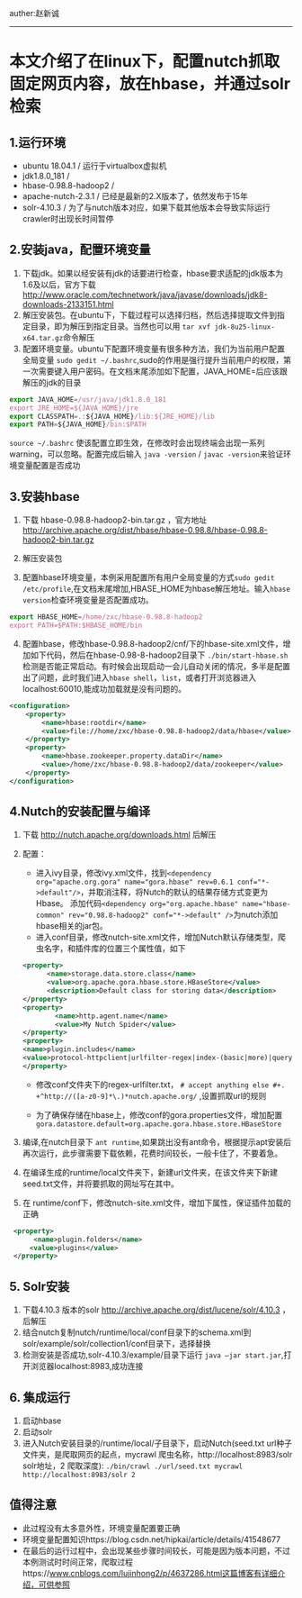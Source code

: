 auther:赵新诚

---

# 本文介绍了在linux下，配置nutch抓取固定网页内容，放在hbase，并通过solr检索
## 1.运行环境
- ubuntu 18.04.1 / 运行于virtualbox虚拟机
- jdk1.8.0_181 / 
- hbase-0.98.8-hadoop2 / 
- apache-nutch-2.3.1 / 已经是最新的2.X版本了，依然发布于15年
- solr-4.10.3 / 为了与nutch版本对应，如果下载其他版本会导致实际运行crawler时出现长时间暂停

## 2.安装java，配置环境变量
1. 下载jdk。如果以经安装有jdk的话要进行检查，hbase要求适配的jdk版本为1.6及以后，官方下载
http://www.oracle.com/technetwork/java/javase/downloads/jdk8-downloads-2133151.html
2. 解压安装包。在ubuntu下，下载过程可以选择归档，然后选择提取文件到指定目录，即为解压到指定目录。当然也可以用 `tar xvf jdk-8u25-linux-x64.tar.gz`命令解压
3. 配置环境变量。ubuntu下配置环境变量有很多种方法，我们为当前用户配置全局变量 `sudo gedit ~/.bashrc`,sudo的作用是强行提升当前用户的权限，第一次需要键入用户密码。在文档末尾添加如下配置，JAVA_HOME=后应该跟解压的jdk的目录
```js
export JAVA_HOME=/usr/java/jdk1.8.0_181
export JRE_HOME=${JAVA_HOME}/jre
export CLASSPATH=.:${JAVA_HOME}/lib:${JRE_HOME}/lib
export PATH=${JAVA_HOME}/bin:$PATH
```
`source ~/.bashrc` 使该配置立即生效，在修改时会出现终端会出现一系列warning，可以忽略。配置完成后输入 `java -version` / `javac -version`来验证环境变量配置是否成功

## 3.安装hbase 
1. 下载 hbase-0.98.8-hadoop2-bin.tar.gz ，官方地址 http://archive.apache.org/dist/hbase/hbase-0.98.8/hbase-0.98.8-hadoop2-bin.tar.gz

2. 解压安装包
3. 配置hbase环境变量，本例采用配置所有用户全局变量的方式`sudo gedit /etc/profile`,在文档末尾增加,HBASE_HOME为hbase解压地址。输入`hbase version`检查环境变量是否配置成功。

```js
export HBASE_HOME=/home/zxc/hbase-0.98.8-hadoop2
export PATH=$PATH:$HBASE_HOME/bin
```
4. 配置hbase，修改hbase-0.98.8-hadoop2/cnf/下的hbase-site.xml文件，增加如下代码，然后在hbase-0.98-8-hadoop2目录下 `./bin/start-hbase.sh`检测是否能正常启动。有时候会出现启动一会儿自动关闭的情况，多半是配置出了问题，此时我们进入`hbase shell`，`list`，或者打开浏览器进入localhost:60010,能成功加载就是没有问题的。

```xml
<configuration>
    <property>
        <name>hbase:rootdir</name>
        <value>file://home/zxc/hbase-0.98.8-hadoop2/data/hbase</value>
    </property>
    <property>
        <name>hbase.zookeeper.property.dataDir</name>
        <value>/home/zxc/hbase-0.98.8-hadoop2/data/zookeeper</value>
    </property>
</configuration>
```

## 4.Nutch的安装配置与编译
1. 下载 http://nutch.apache.org/downloads.html 后解压
2. 配置：
    - 进入ivy目录，修改ivy.xml文件，找到` <dependency org="apache.org.gora" name="gora.hbase" rev=0.6.1 conf="*->default"/> `，并取消注释，将Nutch的默认的结果存储方式变更为Hbase。 添加代码`<dependency org="org.apache.hbase" name="hbase-common" rev="0.98.8-hadoop2" conf="*->default" />`为nutch添加hbase相关的jar包。
    - 进入conf目录，修改nutch-site.xml文件，增加Nutch默认存储类型，爬虫名字，和插件库的位置三个属性值，如下

    ```xml
    <property>  
          <name>storage.data.store.class</name>  
          <value>org.apache.gora.hbase.store.HBaseStore</value>  
          <description>Default class for storing data</description>  
    </property>  
    <property>  
            <name>http.agent.name</name>  
            <value>My Nutch Spider</value>  
    </property>  
    <property>
    <name>plugin.includes</name>
    <value>protocol-httpclient|urlfilter-regex|index-(basic|more)|query-(basic|site|url|lang)|indexer-solr|nutch-extensionpoints|protocol-httpclient|urlfilter-regex|parse-(text|html|msexcel|msword|mspowerpoint|pdf)|summary-basic|scoring-opic|urlnormalizer-(pass|regex|basic)protocol-http|urlfilter-regex|parse-(html|tika|metatags)|index-(basic|anchor|more|metadata)</value>
    </property>
    ```

    - 修改conf文件夹下的regex-urlfilter.txt， ` # accept anything else
  #+.
  +^http://([a-z0-9]*\.)*nutch.apache.org/ ` ,设置抓取url的规则

   - 为了确保存储在hbase上，修改conf的gora.properties文件，增加配置 `gora.datastore.default=org.apache.gora.hbase.store.HBaseStore`
3. 编译,在nutch目录下 `ant runtime`,如果跳出没有ant命令，根据提示apt安装后再次运行，此步骤需要下载依赖，花费时间较长，一般卡住了，不要着急。
4. 在编译生成的runtime/local文件夹下，新建url文件夹，在该文件夹下新建seed.txt文件，并将要抓取的网址写在其中。
5. 在 runtime/conf下，修改nutch-site.xml文件，增加下属性，保证插件加载的正确

```xml
 <property>
      <name>plugin.folders</name>
     <value>plugins</value>
 </property>
 ```

## 5. Solr安装
1. 下载4.10.3 版本的solr  http://archive.apache.org/dist/lucene/solr/4.10.3 ，后解压
2. 结合nutch复制nutch/runtime/local/conf目录下的schema.xml到solr/example/solr/collection1/conf目录下，选择替换
3. 检测安装是否成功,solr-4.10.3/example/目录下运行 `java –jar start.jar`,打开浏览器localhost:8983,成功连接

## 6. 集成运行
1. 启动hbase
2. 启动solr
3. 进入Nutch安装目录的/runtime/local/子目录下，启动Nutch(seed.txt url种子文件夹，是爬取网页的起点，mycrawl 爬虫名称，http://localhost:8983/solr solr地址，2 爬取深度):
`./bin/crawl ./url/seed.txt mycrawl http://localhost:8983/solr 2`

## 值得注意
- 此过程没有太多意外性，环境变量配置要正确
- 环境变量配置知识https://blog.csdn.net/hipkai/article/details/41548677
- 在最后的运行过程中，会出现某些步骤时间较长，可能是因为版本问题，不过本例测试时时间正常，爬取过程https://www.cnblogs.com/lujinhong2/p/4637286.html这篇博客有详细介绍，可供参照